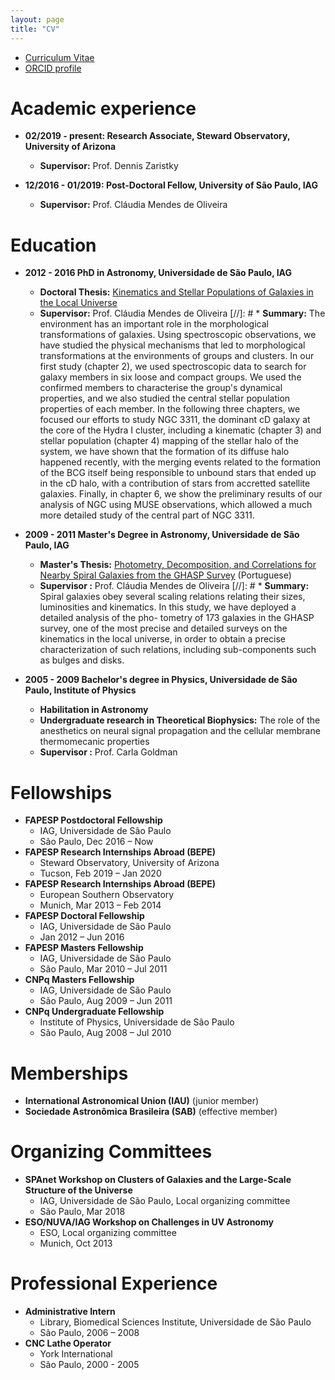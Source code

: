 ```yaml
---
layout: page
title: "CV"
---
```


* [Curriculum Vitae](assets/cebarbosa_cv.pdf)
* [ORCID profile](https://orcid.org/0000-0002-5292-2782)

Academic experience
======
* **02/2019 - present: Research Associate, Steward Observatory, University of Arizona**
    * **Supervisor:** Prof. Dennis Zaristky

* **12/2016 - 01/2019: Post-Doctoral Fellow, University of São Paulo, IAG**
    * **Supervisor:** Prof. Cláudia Mendes de Oliveira

Education
======
* **2012 - 2016 PhD in Astronomy, Universidade de São Paulo, IAG**
    * **Doctoral Thesis:** [Kinematics and Stellar Populations of Galaxies in the Local Universe](assets/thesis.pdf) 
    * **Supervisor:** Prof. Cláudia Mendes de Oliveira
 [//]: #   * **Summary:** The environment has an important role in the morphological transformations of galaxies. Using spectroscopic observations, we have studied the physical mechanisms that led to morphological transformations at the environments of groups and clusters. In our first study (chapter 2), we used spectroscopic data to search for galaxy members in six loose and compact groups. We used the confirmed members to characterise the group's dynamical properties, and we also studied the central stellar population properties of each member. In the following three chapters, we focused our efforts to study NGC 3311, the dominant cD galaxy at the core of the Hydra I cluster, including a kinematic (chapter 3) and stellar population (chapter 4) mapping of the stellar halo of the system,  we have shown that the formation of its diffuse halo happened recently, with the merging events related to the formation of the BCG itself being responsible to unbound stars that ended up in the cD halo, with a contribution of stars from accretted satellite galaxies. Finally, in chapter 6, we show the preliminary results of our analysis of NGC using MUSE observations, which allowed a much more detailed study of the central part of NGC 3311. 

 * **2009 - 2011 Master's Degree in Astronomy, Universidade de São Paulo, IAG**
    * **Master's Thesis:** [Photometry, Decomposition, and Correlations for Nearby Spiral Galaxies from the GHASP Survey](assets/master_thesis.pdf) (Portuguese)
    * **Supervisor :** Prof. Cláudia Mendes de Oliveira
  [//]: #  * **Summary:**  Spiral galaxies obey several scaling relations relating their sizes, luminosities and kinematics. In this study, we have deployed a detailed analysis of the pho- tometry of 173 galaxies in the GHASP survey, one of the most precise and detailed surveys on the kinematics in the local universe, in order to obtain a precise characterization of such relations, including sub-components such as bulges and disks.

 * **2005 - 2009 Bachelor's degree in Physics, Universidade de São Paulo, Institute of Physics**
    * **Habilitation in Astronomy**
    * **Undergraduate research in Theoretical Biophysics:** The role of the anesthetics on neural signal propagation and the cellular membrane thermomecanic properties
    * **Supervisor :** Prof. Carla Goldman
    
Fellowships
=======
* **FAPESP Postdoctoral Fellowship**
    * IAG, Universidade de São Paulo
    * São Paulo, Dec 2016 – Now
* **FAPESP Research Internships Abroad (BEPE)**
    * Steward Observatory, University of Arizona
    * Tucson, Feb 2019 – Jan 2020
* **FAPESP Research Internships Abroad (BEPE)**
    * European Southern Observatory
    * Munich, Mar 2013 – Feb 2014
* **FAPESP Doctoral Fellowship**
    * IAG, Universidade de São Paulo
    * Jan 2012 – Jun 2016
* **FAPESP Masters Fellowship**
    * IAG, Universidade de São Paulo
    * São Paulo, Mar 2010 – Jul 2011
* **CNPq Masters Fellowship**
    * IAG, Universidade de São Paulo
    * São Paulo, Aug 2009 – Jun 2011
* **CNPq Undergraduate Fellowship**
    * Institute of Physics, Universidade de São Paulo
    * São Paulo, Aug 2008 – Jul 2010

Memberships
========
* **International Astronomical Union (IAU)** (junior member)
* **Sociedade Astronômica Brasileira (SAB)** (effective member)
    
Organizing Committees
==============
* **SPAnet Workshop on Clusters of Galaxies and the Large-Scale Structure of the Universe**
    * IAG, Universidade de São Paulo, Local organizing committee
    * São Paulo, Mar 2018
* **ESO/NUVA/IAG Workshop on Challenges in UV Astronomy**
    * ESO, Local organizing committee
    * Munich, Oct 2013
  
Professional Experience
==============
* **Administrative Intern**
    * Library, Biomedical Sciences Institute, Universidade de São Paulo
    * São Paulo, 2006 – 2008
* **CNC Lathe Operator**
    * York International
    * São Paulo, 2000 - 2005